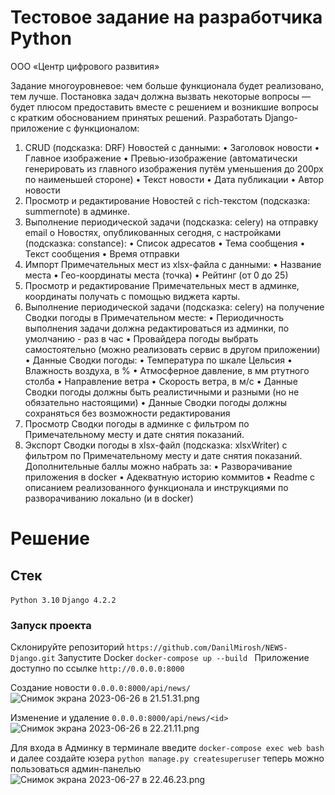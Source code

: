# Тестовое задание на разработчика Python
ООО «Центр цифрового развития»

Задание многоуровневое: чем больше функционала будет реализовано, тем лучше.
Постановка задач должна вызвать некоторые вопросы — будет плюсом предоставить вместе
с решением и возникшие вопросы с кратким обоснованием принятых решений.
Разработать Django-приложение с функционалом:
1. CRUD (подсказка: DRF) Новостей с данными:
• Заголовок новости
• Главное изображение
• Превью-изображение (автоматически генерировать из главного изображения путём
уменьшения до 200px по наименьшей стороне)
• Текст новости
• Дата публикации
• Автор новости
2. Просмотр и редактирование Новостей с rich-текстом (подсказка: summernote) в админке.
3. Выполнение периодической задачи (подсказка: celery) на отправку email о Новостях,
опубликованных сегодня, с настройками (подсказка: constance):
• Список адресатов
• Тема сообщения
• Текст сообщения
• Время отправки
4. Импорт Примечательных мест из xlsx-файла с данными:
• Название места
• Гео-координаты места (точка)
• Рейтинг (от 0 до 25)
5. Просмотр и редактирование Примечательных мест в админке, координаты получать с
помощью виджета карты.
6. Выполнение периодической задачи (подсказка: celery) на получение Сводки погоды в
Примечательном месте:
• Периодичность выполнения задачи должна редактироваться из админки, по умолчанию -
раз в час
• Провайдера погоды выбрать самостоятельно (можно реализовать сервис в другом
приложении)
• Данные Сводки погоды:
• Температура по шкале Цельсия
• Влажность воздуха, в %
• Атмосферное давление, в мм ртутного столба
• Направление ветра
• Скорость ветра, в м/с
• Данные Сводки погоды должны быть реалистичными и разными (но не обязательно
настоящими)
• Данные Сводки погоды должны сохраняться без возможности редактирования
7. Просмотр Сводки погоды в админке с фильтром по Примечательному месту и дате
снятия показаний.
8. Экспорт Сводки погоды в xlsx-файл (подсказка: xlsxWriter) с фильтром по
Примечательному месту и дате снятия показаний.
Дополнительные баллы можно набрать за:
• Разворачивание приложения в docker
• Адекватную историю коммитов
• Readme с описанием реализованного функционала и инструкциями по разворачиванию
локально (и в docker)

# Решение
## Стек
```Python 3.10```
```Django 4.2.2```
### Запуск проекта
Склонируйте репозиторий
```https://github.com/DanilMirosh/NEWS-Django.git```
Запустите Docker
```docker-compose up --build ```
Приложение доступно по ссылке
```http://0.0.0.0:8000```

Создание новости `0.0.0.0:8000/api/news/`
![Снимок экрана 2023-06-26 в 21.51.31.png](..%2F..%2F..%2FDesktop%2F%D0%A1%D0%BD%D0%B8%D0%BC%D0%BE%D0%BA%20%D1%8D%D0%BA%D1%80%D0%B0%D0%BD%D0%B0%202023-06-26%20%D0%B2%2021.51.31.png)

Изменение и удаление `0.0.0.0:8000/api/news/<id>`
![Снимок экрана 2023-06-26 в 22.21.11.png](..%2F..%2F..%2FDesktop%2F%D0%A1%D0%BD%D0%B8%D0%BC%D0%BE%D0%BA%20%D1%8D%D0%BA%D1%80%D0%B0%D0%BD%D0%B0%202023-06-26%20%D0%B2%2022.21.11.png)

Для входа в Админку в терминале введите ```docker-compose exec web bash ``` и далее создайте юзера
```python manage.py createsuperuser``` теперь можно пользоваться админ-панелью
![Снимок экрана 2023-06-27 в 22.46.23.png](..%2F..%2F..%2FDesktop%2F%D0%A1%D0%BD%D0%B8%D0%BC%D0%BE%D0%BA%20%D1%8D%D0%BA%D1%80%D0%B0%D0%BD%D0%B0%202023-06-27%20%D0%B2%2022.46.23.png)
